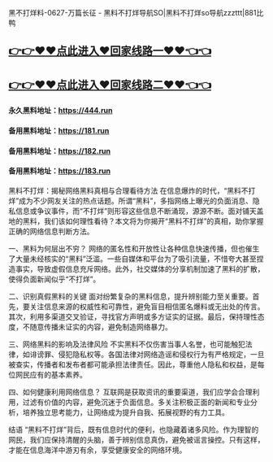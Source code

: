 黑不打烊料-0627-万篇长征 - 黑料不打烊导航SO|黑料不打烊so导航zzzttt|881比鸭

## [👉👉♥♥点此进入♥回家线路一♥♥👈👈](https://unpkg.com/182run/index.html)
## [👉👉♥♥点此进入♥回家线路二♥♥👈👈](https://unpkg.com/182-1run/index.html)

#### 永久黑料地址：https://444.run
#### 备用黑料地址：https://181.run
#### 备用黑料地址：https://182.run
#### 备用黑料地址：https://183.run

黑料不打烊：揭秘网络黑料真相与合理看待方法
在信息爆炸的时代，“黑料不打烊”成为不少网友关注的热点话题。所谓“黑料”，多指网络上曝光的负面消息、隐私信息或争议事件，而“不打烊”则形容这些信息不断涌现，源源不断。面对铺天盖地的黑料，我们该如何理性看待？本文将为你揭开“黑料不打烊”的真相，助你掌握正确的网络信息判断方法。

一、黑料为何层出不穷？
网络的匿名性和开放性让各种信息快速传播，但也催生了大量未经核实的“黑料”泛滥。一些自媒体和平台为了吸引流量，不惜夸大甚至捏造事实，导致虚假信息充斥网络。此外，社交媒体的分享机制加速了黑料的扩散，使得负面新闻似乎“不打烊”。

二、识别真假黑料的关键
面对纷繁复杂的黑料信息，提升辨别能力至关重要。首先，要关注信息来源的权威性和可靠性，避免盲目相信匿名爆料或无出处的传言。其次，利用多渠道交叉验证，寻找官方声明或多方证实的证据。最后，保持理性态度，不随意传播未证实的内容，避免制造网络暴力。

三、网络黑料的影响及法律风险
不实黑料不仅伤害当事人名誉，也可能触犯法律，如诽谤罪、侵犯隐私权等。各国法律对网络造谣和侵权行为有严格规定，一旦被查实，传播者和发布者都可能承担法律责任。因此，尊重他人隐私和权益，是每位网民应有的基本素养。

四、如何健康利用网络信息？
互联网是获取资讯的重要渠道，我们应学会合理利用，过滤有价值的内容，避免沉迷于负面信息。多关注积极正面的新闻和专业分析，培养独立思考能力，让网络成为提升自我、拓展视野的有力工具。

结语
“黑料不打烊”背后，既有信息时代的便利，也隐藏着诸多风险。作为理智的网民，我们应保持清醒的头脑，善于辨别信息真伪，避免被谣言操控。只有这样，才能在信息海洋中游刃有余，享受健康安全的网络环境。
